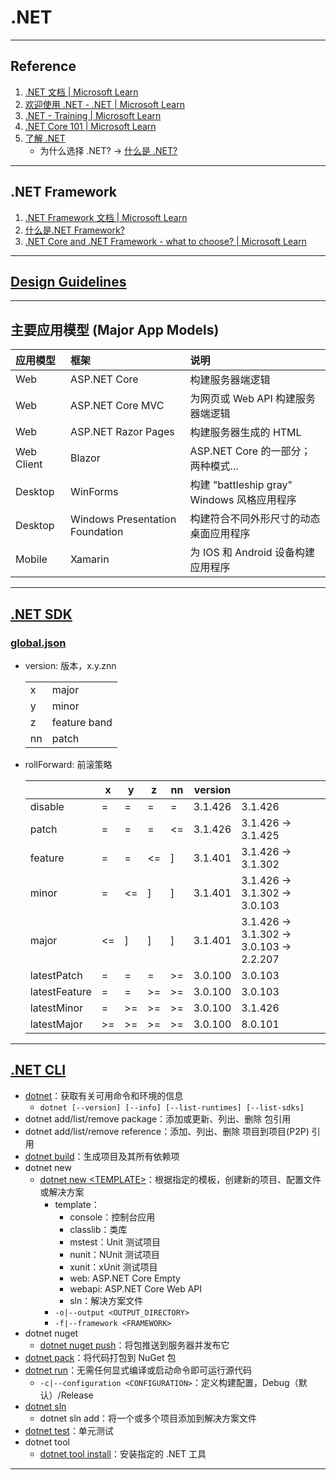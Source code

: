 # .NET

---
## Reference
1. [.NET 文档 | Microsoft Learn](https://learn.microsoft.com/zh-cn/dotnet/)
2. [欢迎使用 .NET - .NET | Microsoft Learn](https://learn.microsoft.com/zh-cn/dotnet/welcome)
3. [.NET - Training | Microsoft Learn](https://learn.microsoft.com/zh-cn/training/browse/?expanded=dotnet&products=dotnet)
4. [.NET Core 101 | Microsoft Learn](https://learn.microsoft.com/zh-cn/shows/NET-Core-101/)
5. [了解 .NET](https://dotnet.microsoft.com/zh-cn/learn)
    - 为什么选择 .NET? → [什么是 .NET?](https://dotnet.microsoft.com/zh-cn/learn/dotnet/what-is-dotnet)
---
## .NET Framework
1. [.NET Framework 文档 | Microsoft Learn](https://learn.microsoft.com/zh-CN/dotnet/framework/)
2. [什么是.NET Framework?](https://dotnet.microsoft.com/zh-cn/learn/dotnet/what-is-dotnet-framework)
3. [.NET Core and .NET Framework - what to choose? | Microsoft Learn](https://docs.microsoft.com/zh-cn/shows/desktop-and-net-core-101/net-core-and-net-framework-what-to-choose)
---
## [Design Guidelines](https://learn.microsoft.com/zh-cn/dotnet/standard/design-guidelines/)

---
## 主要应用模型 (Major App Models)
| 应用模型       | 框架                              | 说明                                  |
|:-----------|:--------------------------------|:------------------------------------|
| Web        | ASP.NET Core                    | 构建服务器端逻辑                            |
| Web        | ASP.NET Core MVC                | 为网页或 Web API 构建服务器端逻辑               |
| Web        | ASP.NET Razor Pages             | 构建服务器生成的 HTML                       |
| Web Client | Blazor                          | ASP.NET Core 的一部分；两种模式...           |
| Desktop    | WinForms                        | 构建 "battleship gray" Windows 风格应用程序 |
| Desktop    | Windows Presentation Foundation | 构建符合不同外形尺寸的动态桌面应用程序                 |
| Mobile     | Xamarin                         | 为 IOS 和 Android 设备构建应用程序            |
---
## [.NET SDK](https://learn.microsoft.com/zh-cn/dotnet/core/sdk)
### [global.json](https://learn.microsoft.com/zh-cn/dotnet/core/tools/global-json)
- version: 版本，x.y.znn

  |    |              |
  |----|--------------|
  | x  | major        |
  | y  | minor        |
  | z  | feature band |
  | nn | patch        |
- rollForward: 前滚策略

  |               | x   | y   | z   | nn  | version |                                       |
  |---------------|-----|-----|-----|-----|---------|---------------------------------------|
  | disable       | =   | =   | =   | =   | 3.1.426 | 3.1.426                               |
  | patch         | =   | =   | =   | <=  | 3.1.426 | 3.1.426 → 3.1.425                     |
  | feature       | =   | =   | <=  | ]   | 3.1.401 | 3.1.426 → 3.1.302                     |
  | minor         | =   | <=  | ]   | ]   | 3.1.401 | 3.1.426 → 3.1.302 → 3.0.103           |
  | major         | <=  | ]   | ]   | ]   | 3.1.401 | 3.1.426 → 3.1.302 → 3.0.103 → 2.2.207 |
  | latestPatch   | =   | =   | =   | \>= | 3.0.100 | 3.0.103                               |
  | latestFeature | =   | =   | \>= | \>= | 3.0.100 | 3.0.103                               |
  | latestMinor   | =   | \>= | \>= | \>= | 3.0.100 | 3.1.426                               |
  | latestMajor   | \>= | \>= | \>= | \>= | 3.0.100 | 8.0.101                               |
---
## [.NET CLI](https://learn.microsoft.com/zh-cn/dotnet/core/tools/)
- [dotnet](https://learn.microsoft.com/zh-cn/dotnet/core/tools/dotnet)：获取有关可用命令和环境的信息
    - `dotnet [--version] [--info] [--list-runtimes] [--list-sdks]`
- dotnet add/list/remove package：添加或更新、列出、删除 包引用
- dotnet add/list/remove reference：添加、列出、删除 项目到项目(P2P) 引用
- [dotnet build](https://learn.microsoft.com/zh-cn/dotnet/core/tools/dotnet-build)：生成项目及其所有依赖项
- dotnet new
    - [dotnet new \<TEMPLATE>](https://learn.microsoft.com/zh-cn/dotnet/core/tools/dotnet-new)：根据指定的模板，创建新的项目、配置文件或解决方案
        - template：
            - console：控制台应用
            - classlib：类库
            - mstest：Unit 测试项目
            - nunit：NUnit 测试项目
            - xunit：xUnit 测试项目
            - web: ASP.NET Core Empty
            - webapi: ASP.NET Core Web API
            - sln：解决方案文件
        - `-o|--output <OUTPUT_DIRECTORY>`
        - `-f|--framework <FRAMEWORK>`
- dotnet nuget
    - [dotnet nuget push](https://learn.microsoft.com/zh-cn/dotnet/core/tools/dotnet-nuget-push)：将包推送到服务器并发布它
- [dotnet pack](https://learn.microsoft.com/zh-cn/dotnet/core/tools/dotnet-pack)：将代码打包到 NuGet 包
- [dotnet run](https://learn.microsoft.com/zh-cn/dotnet/core/tools/dotnet-run)：无需任何显式编译或启动命令即可运行源代码
    - `-c|--configuration <CONFIGURATION>`：定义构建配置，Debug（默认）/Release
- [dotnet sln](https://learn.microsoft.com/zh-cn/dotnet/core/tools/dotnet-sln)
    - dotnet sln add：将一个或多个项目添加到解决方案文件
- [dotnet test](https://learn.microsoft.com/zh-cn/dotnet/core/tools/dotnet-test)：单元测试
- dotnet tool
    - [dotnet tool install](https://learn.microsoft.com/zh-cn/dotnet/core/tools/dotnet-tool-install)：安装指定的 .NET 工具
---
